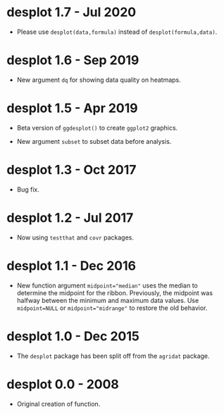
# desplot 1.7 - Jul 2020

* Please use `desplot(data,formula)` instead of `desplot(formula,data)`.

# desplot 1.6 - Sep 2019

* New argument `dq` for showing data quality on heatmaps.

# desplot 1.5 - Apr 2019

* Beta version of `ggdesplot()` to create `ggplot2` graphics.

* New argument `subset` to subset data before analysis.

# desplot 1.3 - Oct 2017

* Bug fix.

# desplot 1.2 - Jul 2017

* Now using `testthat` and `covr` packages.

# desplot 1.1 - Dec 2016

* New function argument `midpoint="median"` uses the median to determine the midpoint for the ribbon. Previously, the midpoint was halfway between the minimum and maximum data values.  Use `midpoint=NULL` or `midpoint="midrange"` to restore the old behavior.

# desplot 1.0 - Dec 2015

* The `desplot` package has been split off from the `agridat` package.

# desplot 0.0 - 2008

* Original creation of function.
